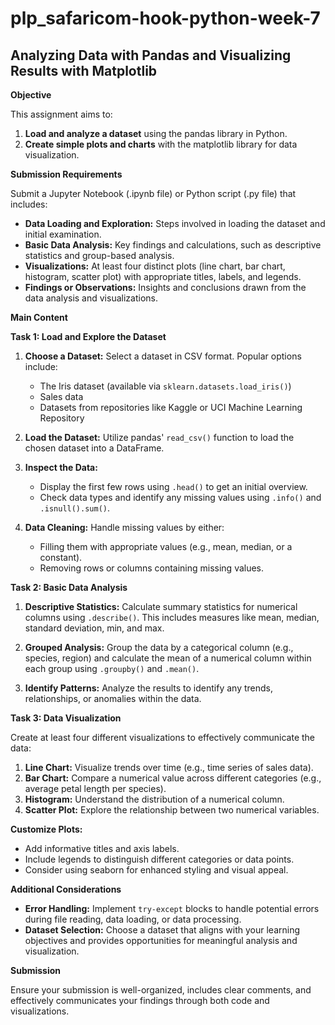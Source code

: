 # plp_safaricom-hook-python-week-7

## Analyzing Data with Pandas and Visualizing Results with Matplotlib

**Objective**

This assignment aims to:

1. **Load and analyze a dataset** using the pandas library in Python.
2. **Create simple plots and charts** with the matplotlib library for data visualization.

**Submission Requirements**

Submit a Jupyter Notebook (.ipynb file) or Python script (.py file) that includes:

* **Data Loading and Exploration:** Steps involved in loading the dataset and initial examination.
* **Basic Data Analysis:** Key findings and calculations, such as descriptive statistics and group-based analysis.
* **Visualizations:** At least four distinct plots (line chart, bar chart, histogram, scatter plot) with appropriate titles, labels, and legends.
* **Findings or Observations:** Insights and conclusions drawn from the data analysis and visualizations.

**Main Content**

**Task 1: Load and Explore the Dataset**

1. **Choose a Dataset:** Select a dataset in CSV format. Popular options include:
    * The Iris dataset (available via `sklearn.datasets.load_iris()`)
    * Sales data
    * Datasets from repositories like Kaggle or UCI Machine Learning Repository

2. **Load the Dataset:** Utilize pandas' `read_csv()` function to load the chosen dataset into a DataFrame.

3. **Inspect the Data:**
    * Display the first few rows using `.head()` to get an initial overview.
    * Check data types and identify any missing values using `.info()` and `.isnull().sum()`.

4. **Data Cleaning:** Handle missing values by either:
    * Filling them with appropriate values (e.g., mean, median, or a constant).
    * Removing rows or columns containing missing values.

**Task 2: Basic Data Analysis**

1. **Descriptive Statistics:** Calculate summary statistics for numerical columns using `.describe()`. This includes measures like mean, median, standard deviation, min, and max.

2. **Grouped Analysis:** Group the data by a categorical column (e.g., species, region) and calculate the mean of a numerical column within each group using `.groupby()` and `.mean()`.

3. **Identify Patterns:** Analyze the results to identify any trends, relationships, or anomalies within the data.

**Task 3: Data Visualization**

Create at least four different visualizations to effectively communicate the data:

1. **Line Chart:** Visualize trends over time (e.g., time series of sales data).
2. **Bar Chart:** Compare a numerical value across different categories (e.g., average petal length per species).
3. **Histogram:** Understand the distribution of a numerical column.
4. **Scatter Plot:** Explore the relationship between two numerical variables.

**Customize Plots:**

* Add informative titles and axis labels.
* Include legends to distinguish different categories or data points.
* Consider using seaborn for enhanced styling and visual appeal.

**Additional Considerations**

* **Error Handling:** Implement `try-except` blocks to handle potential errors during file reading, data loading, or data processing.
* **Dataset Selection:** Choose a dataset that aligns with your learning objectives and provides opportunities for meaningful analysis and visualization.

**Submission**

Ensure your submission is well-organized, includes clear comments, and effectively communicates your findings through both code and visualizations.
